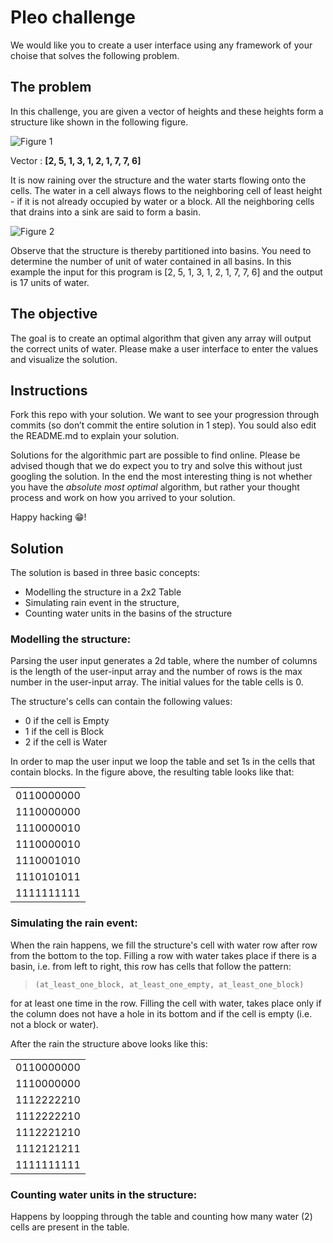 # Pleo challenge

We would like you to create a user interface using any framework of your choise that solves the following problem.

## The problem

In this challenge, you are given a vector of heights and these heights form a structure like shown in the following figure.
 
![Figure 1](figure1.png)

Vector : **[2, 5, 1, 3, 1, 2, 1, 7, 7, 6]**
 
It is now raining over the structure and the water starts flowing onto the cells.  The water in a cell always flows to the neighboring cell of least height - if it is not already occupied by water or a block. All the neighboring cells that drains into a sink are said to form a basin. 
 
![Figure 2](figure1.2.png)
 
Observe that the structure is thereby partitioned into basins. You need to determine the number of unit of water contained in all basins. In this example the input for this program is [2, 5, 1, 3, 1, 2, 1, 7, 7, 6] and the output is 17 units of water.

## The objective

The goal is to create an optimal algorithm that given any array will output the correct units of water. Please make a user interface to enter the values and visualize the solution.

## Instructions

Fork this repo with your solution. We want to see your progression through commits (so don’t commit the entire solution in 1 step). You sould also edit the README.md to explain your solution.

Solutions for the algorithmic part are possible to find online. Please be advised though that we do expect you to try and solve this without just googling the solution. In the end the most interesting thing is not whether you have the _absolute most optimal_ algorithm, but rather your thought process and work on how you arrived to your solution.

Happy hacking 😁!


## Solution

The solution is based in three basic concepts:
* Modelling the structure in a 2x2 Table
* Simulating rain event in the structure, 
* Counting water units in the basins of the structure

### Modelling the structure:

Parsing the user input generates a 2d table, where the number of columns is the length of the user-input array and the number of rows is the max number in the user-input array. The initial values for the table cells is 0.

The structure's cells can contain the following values: 
 * 0 if the cell is Empty
 * 1 if the cell is Block
 * 2 if the cell is Water

In order to map the user input we loop the table and set 1s in the cells that contain blocks. In the figure above, the resulting table looks like that:

|          |
|:--------:|
|0110000000|
|1110000000|
|1110000010|
|1110000010|
|1110001010|
|1110101011|
|1111111111|
 
 ### Simulating the rain event:
 
 When the rain happens, we fill the structure's cell with water row after row from the bottom to the top. Filling a row with water takes place if there is a basin, i.e. from left to right, this row has cells that follow the pattern:

> `(at_least_one_block, at_least_one_empty, at_least_one_block)` 

for at least one time in the row. Filling the cell with water, takes place only if the column does not have a hole in its bottom and if the cell is empty (i.e. not a block or water). 
 
 After the rain the structure above looks like this:
 
|          |
|:--------:|
|0110000000|
|1110000000|
|1112222210|
|1112222210|
|1112221210|
|1112121211|
|1111111111|
 
 
 ### Counting water units in the structure:
 
 Happens by loopping through the table and counting how many water (2) cells are present in the table.